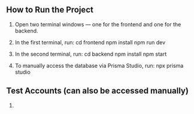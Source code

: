 ## How to Run the Project
1. Open two terminal windows — one for the frontend and one for the backend.

2. In the first terminal, run:
   cd frontend
   npm install
   npm run dev

3. In the second terminal, run:
   cd backend
   npm install
   npm start

4. To manually access the database via Prisma Studio, run:
   npx prisma studio

## Test Accounts (can also be accessed manually)
1. 
